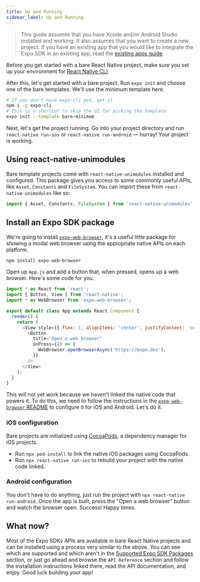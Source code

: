 ```yaml
---
title: Up and Running
sidebar_label: Up and Running
---
```


> This guide assumes that you have Xcode and/or Android Studio installed and working. It also assumes that you want to create a new project. If you have an existing app that you would like to integrate the Expo SDK in an existing app, read the [existing apps guide](../bare/existing-apps.md).

Before you get started with a bare React Native project, make sure you set up your environment for [React Native CLI](https://reactnative.dev/docs/environment-setup).

After this, let's get started with a bare project. Run `expo init` and choose one of the bare templates. We'll use the minimum template here.

```sh
# If you don't have expo-cli yet, get it
npm i -g expo-cli
# This is a shortcut to skip the UI for picking the template
expo init --template bare-minimum
```

Next, let's get the project running. Go into your project directory and run `react-native run-ios` or `react-native run-android` &mdash; hurray! Your project is working.

## Using react-native-unimodules

Bare template projects come with `react-native-unimodules` installed and configured. This package gives you access to some commonly useful APIs, like `Asset`, `Constants` and `FileSystem`. You can import these from `react-native-unimodules` like so:

```js
import { Asset, Constants, FileSystem } from 'react-native-unimodules';
```

## Install an Expo SDK package

We're going to install [`expo-web-browser`](https://github.com/expo/expo/tree/master/packages/expo-web-browser), it's a useful little package for showing a modal web browser using the appropriate native APIs on each platform.

```sh
npm install expo-web-browser
```

Open up `App.js` and add a button that, when pressed, opens up a web browser. Here's some code for you.

```js
import * as React from 'react';
import { Button, View } from 'react-native';
import * as WebBrowser from 'expo-web-browser';

export default class App extends React.Component {
  render() {
    return (
      <View style={{ flex: 1, alignItems: 'center', justifyContent: 'center' }}>
        <Button
          title="Open a web browser"
          onPress={() => {
            WebBrowser.openBrowserAsync('https://expo.dev');
          }}
        />
      </View>
    );
  }
}
```

This will not yet work because we haven't linked the native code that powers it. To do this, we need to follow the instructions in the [`expo-web-browser` README](https://github.com/expo/expo/tree/master/packages/expo-web-browser) to configure it for iOS and Android. Let's do it.

### iOS configuration

Bare projects are initialized using [CocoaPods](https://cocoapods.org/), a dependency manager for iOS projects.

- Run `npx pod-install` to link the native iOS packages using CocoaPods.
- Run `npx react-native run-ios` to rebuild your project with the native code linked.

### Android configuration

You don't have to do anything, just run the project with `npx react-native run-android`. Once the app is built, press the "Open a web browser" button and watch the browser open. Success! Happy times.

## What now?

Most of the Expo SDKs APIs are available in bare React Native projects and can be installed using a process very similar to the above. You can see which are supported and which aren't in the [Supported Expo SDK Packages](unimodules-full-list.md) section, or just go ahead and browse the `API Reference` section and follow the installation instructions linked there, read the API documentation, and enjoy. Good luck building your app!
